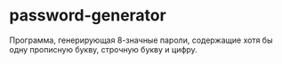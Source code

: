 # password-generator
Программа, генерирующая 8-значные пароли, содержащие хотя бы одну прописную букву, строчную букву и цифру.
